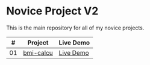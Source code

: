 # Novice Project V2

This is the main repository for all of my novice projects.

|  #  | Project                                                                         | Live Demo                                            |
| :-: | ------------------------------------------------------------------------------- | ---------------------------------------------------- |
| 01  | [bmi-calcu](https://github.com/dovecancode/novice-craft-v2/tree/main/bmi-calcu) | [Live Demo](https://dove-bmi-calculator.vercel.app/) |
